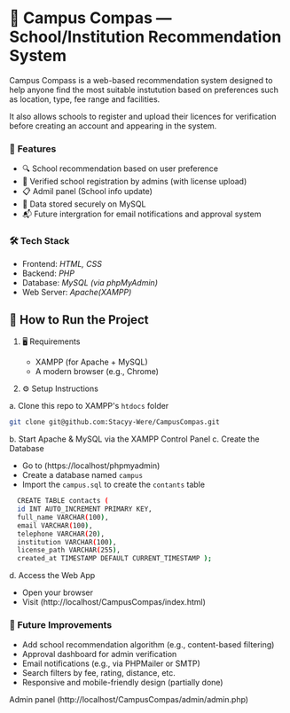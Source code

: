 # 🧭 Campus Compas — School/Institution Recommendation System

Campus Compass is a web-based recommendation system designed to help anyone find the most suitable instutution based on preferences such as location, type, fee range and facilities.

It also allows schools to register and upload their licences for verification before creating an account and appearing in the system.



### 📌 **Features**
   - 🔍 School recommendation based on user preference
   - 🏫 Verified school registration by admins (with license upload)
   - 📋 Admil panel (School info update)
   - 📁 Data stored securely on MySQL
   - 📬 Future intergration for email notifications and approval system

### 🛠️ **Tech Stack**
- Frontend: *HTML, CSS*
- Backend: *PHP*
- Database: *MySQL (via phpMyAdmin)*
- Web Server: *Apache(XAMPP)*
        
## 🚀 How to Run the Project
1. 🖥️ Requirements
   - XAMPP (for Apache + MySQL)
   - A modern browser (e.g., Chrome)

2. ⚙️ Setup Instructions
   
a. Clone this repo to XAMPP's `htdocs` folder
```bash
git clone git@github.com:Stacyy-Were/CampusCompas.git
```
b. Start Apache & MySQL via the XAMPP Control Panel
c. Create the Database
- Go to (https://localhost/phpmyadmin)
- Create a database named `campus`
- Import the `campus.sql` to create the `contants` table
  
```bash
  CREATE TABLE contacts (
  id INT AUTO_INCREMENT PRIMARY KEY,
  full_name VARCHAR(100),
  email VARCHAR(100),
  telephone VARCHAR(20),
  institution VARCHAR(100),
  license_path VARCHAR(255),
  created_at TIMESTAMP DEFAULT CURRENT_TIMESTAMP );
```
d. Access the Web App
- Open your browser
- Visit (http://localhost/CampusCompas/index.html)

### 📌 Future Improvements
- Add school recommendation algorithm (e.g., content-based filtering)
- Approval dashboard for admin verification
- Email notifications (e.g., via PHPMailer or SMTP)
- Search filters by fee, rating, distance, etc.
- Responsive and mobile-friendly design (partially done)

Admin panel (http://localhost/CampusCompas/admin/admin.php)
        
